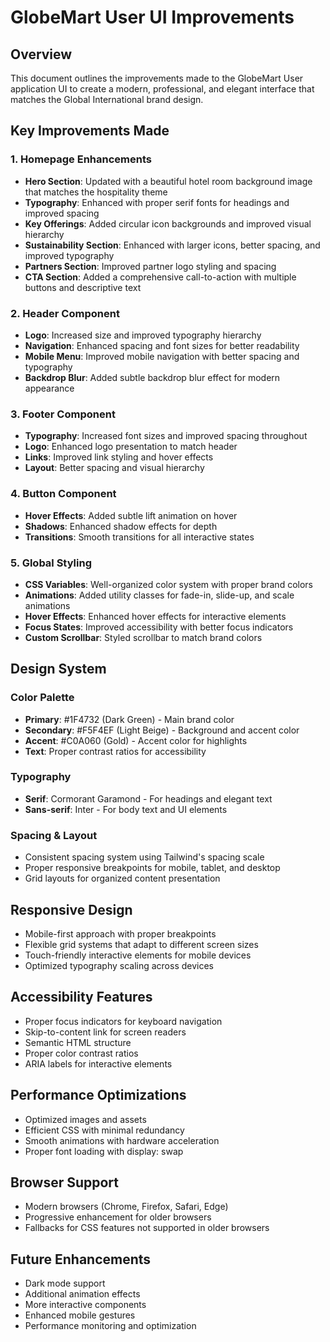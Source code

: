 # GlobeMart User UI Improvements

## Overview

This document outlines the improvements made to the GlobeMart User application UI to create a modern, professional, and elegant interface that matches the Global International brand design.

## Key Improvements Made

### 1. Homepage Enhancements

- **Hero Section**: Updated with a beautiful hotel room background image that matches the hospitality theme
- **Typography**: Enhanced with proper serif fonts for headings and improved spacing
- **Key Offerings**: Added circular icon backgrounds and improved visual hierarchy
- **Sustainability Section**: Enhanced with larger icons, better spacing, and improved typography
- **Partners Section**: Improved partner logo styling and spacing
- **CTA Section**: Added a comprehensive call-to-action with multiple buttons and descriptive text

### 2. Header Component

- **Logo**: Increased size and improved typography hierarchy
- **Navigation**: Enhanced spacing and font sizes for better readability
- **Mobile Menu**: Improved mobile navigation with better spacing and typography
- **Backdrop Blur**: Added subtle backdrop blur effect for modern appearance

### 3. Footer Component

- **Typography**: Increased font sizes and improved spacing throughout
- **Logo**: Enhanced logo presentation to match header
- **Links**: Improved link styling and hover effects
- **Layout**: Better spacing and visual hierarchy

### 4. Button Component

- **Hover Effects**: Added subtle lift animation on hover
- **Shadows**: Enhanced shadow effects for depth
- **Transitions**: Smooth transitions for all interactive states

### 5. Global Styling

- **CSS Variables**: Well-organized color system with proper brand colors
- **Animations**: Added utility classes for fade-in, slide-up, and scale animations
- **Hover Effects**: Enhanced hover effects for interactive elements
- **Focus States**: Improved accessibility with better focus indicators
- **Custom Scrollbar**: Styled scrollbar to match brand colors

## Design System

### Color Palette

- **Primary**: #1F4732 (Dark Green) - Main brand color
- **Secondary**: #F5F4EF (Light Beige) - Background and accent color
- **Accent**: #C0A060 (Gold) - Accent color for highlights
- **Text**: Proper contrast ratios for accessibility

### Typography

- **Serif**: Cormorant Garamond - For headings and elegant text
- **Sans-serif**: Inter - For body text and UI elements

### Spacing & Layout

- Consistent spacing system using Tailwind's spacing scale
- Proper responsive breakpoints for mobile, tablet, and desktop
- Grid layouts for organized content presentation

## Responsive Design

- Mobile-first approach with proper breakpoints
- Flexible grid systems that adapt to different screen sizes
- Touch-friendly interactive elements for mobile devices
- Optimized typography scaling across devices

## Accessibility Features

- Proper focus indicators for keyboard navigation
- Skip-to-content link for screen readers
- Semantic HTML structure
- Proper color contrast ratios
- ARIA labels for interactive elements

## Performance Optimizations

- Optimized images and assets
- Efficient CSS with minimal redundancy
- Smooth animations with hardware acceleration
- Proper font loading with display: swap

## Browser Support

- Modern browsers (Chrome, Firefox, Safari, Edge)
- Progressive enhancement for older browsers
- Fallbacks for CSS features not supported in older browsers

## Future Enhancements

- Dark mode support
- Additional animation effects
- More interactive components
- Enhanced mobile gestures
- Performance monitoring and optimization
